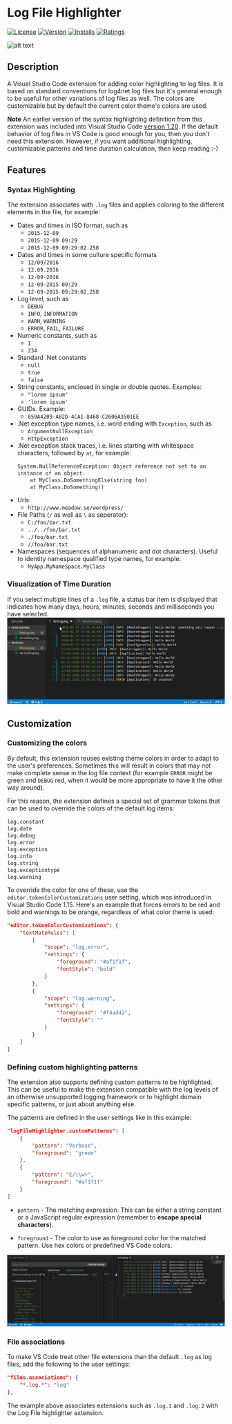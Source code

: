 # Log File Highlighter

[![License](https://img.shields.io/badge/license-MIT-green.svg?style=flat)](https://raw.githubusercontent.com/emilast/vscode-logfile-highlighter/master/LICENSE) [![Version](https://vsmarketplacebadge.apphb.com/version/emilast.LogFileHighlighter.svg)](https://marketplace.visualstudio.com/items?itemName=emilast.LogFileHighlighter) [![Installs](https://vsmarketplacebadge.apphb.com/installs/emilast.LogFileHighlighter.svg)](https://marketplace.visualstudio.com/items?itemName=emilast.LogFileHighlighter) [![Ratings](https://vsmarketplacebadge.apphb.com/rating/emilast.LogFileHighlighter.svg)](https://marketplace.visualstudio.com/items?itemName=emilast.LogFileHighlighter)

![alt text][sample]

## Description
A Visual Studio Code extension for adding color highlighting to log files. It is based on standard conventions for log4net log files but it's general enough to be useful for other variations of log files as well. The colors are customizable but by default the current color theme's colors are used.

**Note**
An earlier version of the syntax highlighting definition from this extension was included into Visual Studio Code [version 1.20](https://code.visualstudio.com/updates/v1_20#_output-panel). If the default behavior of log files in VS Code is good enough for you, then you don't need this extension. However, if you want additional highlighting, customizable patterns and time duration calculation, then keep reading :-)

## Features
### Syntax Highlighting
The extension associates with `.log` files and applies coloring to the different elements in the file, for example:

* Dates and times in ISO format, such as
    * `2015-12-09`
    * `2015-12-09 09:29`
    * `2015-12-09 09:29:02.258`
* Dates and times in some culture specific formats
    * `12/09/2016`
    * `12.09.2016`
    * `12-09-2016`
    * `12-09-2015 09:29`
    * `12-09-2015 09:29:02,258`
* Log level, such as
    * `DEBUG`
    * `INFO`, `INFORMATION`
    * `WARN`, `WARNING`
    * `ERROR`, `FAIL`, `FAILURE`
* Numeric constants, such as
    * `1`
    * `234`
* Standard .Net constants
    * `null`
    * `true`
    * `false`
* String constants, enclosed in single or double quotes. Examples:
    * `"lorem ipsum"`
    * `'lorem ipsum'`
* GUIDs. Example:
    * `859A4209-A82D-4CA1-8468-C2606A3501EE`
* .Net exception type names, i.e. word ending with `Exception`, such as
    * `ArgumentNullException`
    * `HttpException`
* .Net exception stack traces, i.e. lines starting with whitespace characters, followed by `at`, for example:
    ```
    System.NullReferenceException: Object reference not set to an instance of an object.
        at MyClass.DoSomethingElse(string foo)
        at MyClass.DoSomething()
    ```
* Urls:
    * `http://www.meadow.se/wordpress/`
* File Paths (`/` as well as `\` as seperator):
    * `C:/foo/bar.txt`
    * `../../foo/bar.txt`
    * `./foo/bar.txt`
    * `//foo/bar.txt`
* Namespaces (sequences of alphanumeric and dot characters). Useful to identity namespace qualified type names, for example.
    * `MyApp.MyNameSpace.MyClass`

### Visualization of Time Duration
If you select multiple lines of a `.log` file,
a status bar item is displayed that indicates how many days, hours, minutes, seconds and milliseconds you have selected.
![Time Duration Sample](content/Selection-Sample.gif)  

## Customization

### Customizing the colors

By default, this extension reuses existing theme colors in order to adapt to the user's preferences. Sometimes this will result in colors that may not make complete sense in the log file context (for example `ERROR` might be green and `DEBUG` red, when it would be more appropriate to have it the other way around).

For this reason, the extension defines a special set of grammar tokens that can be used to override the colors of the default log items:

```
log.constant
log.date
log.debug
log.error
log.exception
log.info
log.string
log.exceptiontype
log.warning
```

To override the color for one of these, use the `editor.tokenColorCustomizations` user setting, which was introduced in Visual Studio Code 1.15. Here's an example that forces errors to be red and bold and warnings to be orange, regardless of what color theme is used:

```JSON
"editor.tokenColorCustomizations": {
    "textMateRules": [
        {
            "scope": "log.error",
            "settings": {
                "foreground": "#af1f1f",
                "fontStyle": "bold"
            }
        },
        {
            "scope": "log.warning",
            "settings": {
                "foreground": "#f4ad42",
                "fontStyle": ""
            }
        }
    ]
}
```

### Defining custom highlighting patterns

The extension also supports defining custom patterns to be highlighted. This can be useful to make the extension compatible with the log levels of an otherwise unsupported logging framework or to highlight domain specific patterns, or just about anything else.

The patterns are defined in the user settings like in this example:


```JSON
"logFileHighlighter.customPatterns": [
    {
        "pattern": "Verbose",
        "foreground": "green"
    },
    {
        "pattern": "E/\\w+",
        "foreground": "#af1f1f"
    }
]
```

* `pattern` - The matching expression. This can be either a string constant or a JavaScript regular expression (remember to **escape special characters**).

* `foreground` - The color to use as foreground color for the matched pattern. Use hex colors or predefined VS Code colors.

![Custom Pattern Sample](content/CustomPattern-Sample.gif)  

### File associations

To make VS Code treat other file extensions than the default `.log` as log files, add the following to the user settings:

```JSON
"files.associations": {
    "*.log.*": "log"
},
```
The example above associates extensions such as `.log.1` and `.log.2` with the Log File highlighter extension.


[sample]: https://raw.githubusercontent.com/emilast/vscode-logfile-highlighter/master/content/sample.png

